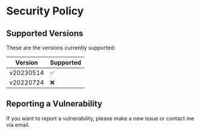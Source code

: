 # Security Policy

## Supported Versions

These are the versions currently supported:

| Version   | Supported          |
| --------- | ------------------ |
| v20230514 | :white_check_mark: |
| v20220724 | :x:                |

## Reporting a Vulnerability

If you want to report a vulnerability, please make a new issue or contact me via email.
